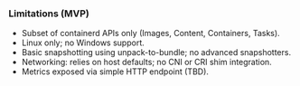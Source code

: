 ### Limitations (MVP)

- Subset of containerd APIs only (Images, Content, Containers, Tasks).
- Linux only; no Windows support.
- Basic snapshotting using unpack-to-bundle; no advanced snapshotters.
- Networking: relies on host defaults; no CNI or CRI shim integration.
- Metrics exposed via simple HTTP endpoint (TBD).

